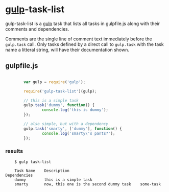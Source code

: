 # [gulp](http://gulpjs.com)-task-list

gulp-task-list is a [gulp](http://gulpjs.com) task that lists all tasks in gulpfile.js along with their comments and dependencies.

Comments are the single line of comment text immediately before the `gulp.task` call.
Only tasks defined by a direct call to `gulp.task` with the task name a litteral string, will have their documentation shown.


## gulpfile.js

```javascript

		var gulp = require('gulp');

		require('gulp-task-list')(gulp);

		// this is a simple task
		gulp.task('dummy', function() {
				console.log('this is dummy');
		});

		// also simple, but with a dependency
		gulp.task('smarty', ['dummy'], function() {
				console.log('smarty\'s pants?');
		});
```

### results

		$ gulp task-list

		Task Name    Description                               Dependencies
		dummy        this is a simple task
		smarty       now, this one is the second dummy task    some-task
